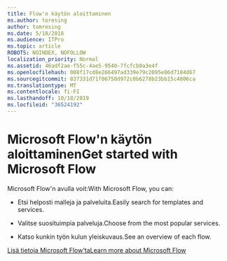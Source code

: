 ```yaml
---
title: Flow'n käytön aloittaminen
ms.author: toresing
author: tomresing
ms.date: 5/18/2018
ms.audience: ITPro
ms.topic: article
ROBOTS: NOINDEX, NOFOLLOW
localization_priority: Normal
ms.assetid: 46adf2ae-f55c-4ae5-9540-7fcfcb0a3e4f
ms.openlocfilehash: 008f17cd8e266497ad339e79c2095e06d7184d67
ms.sourcegitcommit: 037331d71f06750d972c0b6278b23bb15c4806ca
ms.translationtype: MT
ms.contentlocale: fi-FI
ms.lasthandoff: 10/18/2019
ms.locfileid: "36524192"
---
```

# <a name="get-started-with-microsoft-flow"></a><span data-ttu-id="2efce-102">Microsoft Flow'n käytön aloittaminen</span><span class="sxs-lookup"><span data-stu-id="2efce-102">Get started with Microsoft Flow</span></span>

<span data-ttu-id="2efce-103">Microsoft Flow'n avulla voit:</span><span class="sxs-lookup"><span data-stu-id="2efce-103">With Microsoft Flow, you can:</span></span>
  
- <span data-ttu-id="2efce-104">Etsi helposti malleja ja palveluita.</span><span class="sxs-lookup"><span data-stu-id="2efce-104">Easily search for templates and services.</span></span>
    
- <span data-ttu-id="2efce-105">Valitse suosituimpia palveluja.</span><span class="sxs-lookup"><span data-stu-id="2efce-105">Choose from the most popular services.</span></span>
    
- <span data-ttu-id="2efce-106">Katso kunkin työn kulun yleiskuvaus.</span><span class="sxs-lookup"><span data-stu-id="2efce-106">See an overview of each flow.</span></span>
    
[<span data-ttu-id="2efce-107">Lisä tietoja Microsoft Flow'ta</span><span class="sxs-lookup"><span data-stu-id="2efce-107">Learn more about Microsoft Flow</span></span>](https://go.microsoft.com/fwlink/?linkid=874446)
  

